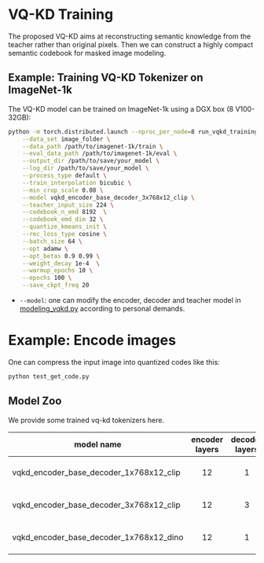 # VQ-KD Training

The proposed VQ-KD aims at reconstructing semantic knowledge from the teacher rather than original pixels.
Then we can construct a highly compact semantic codebook for masked image modeling.

## Example: Training VQ-KD Tokenizer on ImageNet-1k

The VQ-KD model can be trained on ImageNet-1k using a DGX box (8 V100-32GB):

```bash
python -m torch.distributed.launch --nproc_per_node=8 run_vqkd_training.py \
    --data_set image_folder \
    --data_path /path/to/imagenet-1k/train \
    --eval_data_path /path/to/imagenet-1k/eval \
    --output_dir /path/to/save/your_model \
    --log_dir /path/to/save/your_model \
    --process_type default \
    --train_interpolation bicubic \
    --min_crop_scale 0.08 \
    --model vqkd_encoder_base_decoder_3x768x12_clip \
    --teacher_input_size 224 \
    --codebook_n_emd 8192  \
    --codebook_emd_dim 32 \
    --quantize_kmeans_init \
    --rec_loss_type cosine \
    --batch_size 64 \
    --opt adamw \
    --opt_betas 0.9 0.99 \
    --weight_decay 1e-4  \
    --warmup_epochs 10 \
    --epochs 100 \
    --save_ckpt_freq 20 
```
- `--model`: one can modify the encoder, decoder and teacher model in [modeling_vqkd.py](modeling_vqkd.py) according to personal demands. 

# Example: Encode images

One can compress the input image into quantized codes like this:
```bash
python test_get_code.py
```

## Model Zoo
We provide some trained vq-kd tokenizers here.

| model name | encoder layers | decoder layers | teacher model | codebook usage | weight |
|------------|:--------------:|:--------------:|:-------------:|:--------------:|:-------:|
| vqkd_encoder_base_decoder_1x768x12_clip | 12 | 1 | CLIP ViT-B/16 | 100% | [link](https://conversationhub.blob.core.windows.net/beit-share-public/beitv2/vqkd_encoder_base_decoder_1x768x12_clip-d93179da.pth?sv=2021-10-04&st=2023-06-08T11%3A16%3A02Z&se=2033-06-09T11%3A16%3A00Z&sr=c&sp=r&sig=N4pfCVmSeq4L4tS8QbrFVsX6f6q844eft8xSuXdxU48%3D) |
| vqkd_encoder_base_decoder_3x768x12_clip | 12 | 3 | CLIP ViT-B/16 | 97% | [link](https://conversationhub.blob.core.windows.net/beit-share-public/beitv2/vqkd_encoder_base_decoder_3x768x12_clip-d5036aa7.pth?sv=2021-10-04&st=2023-06-08T11%3A16%3A02Z&se=2033-06-09T11%3A16%3A00Z&sr=c&sp=r&sig=N4pfCVmSeq4L4tS8QbrFVsX6f6q844eft8xSuXdxU48%3D) |
| vqkd_encoder_base_decoder_1x768x12_dino | 12 | 1 | DINO ViT-B/16 | 100% | [link](https://conversationhub.blob.core.windows.net/beit-share-public/beitv2/vqkd_encoder_base_decoder_1x768x12_dino-663c55d7.pth?sv=2021-10-04&st=2023-06-08T11%3A16%3A02Z&se=2033-06-09T11%3A16%3A00Z&sr=c&sp=r&sig=N4pfCVmSeq4L4tS8QbrFVsX6f6q844eft8xSuXdxU48%3D) |
